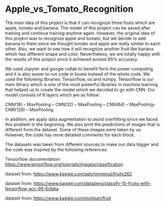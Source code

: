 # Apple_vs_Tomato_Recognition
   The main idea of this project is that it can recognize three fruits which are apple, tomato and banana. The model of this project can be saved after training and continue training anytime again. However, the original idea of this project was to recognize apple and tomato, but we decide to add banana to them since we thought tomato and apple are really similar to each other. Also, we want to see how it will recognize another fruit like banana which has different shape and color. Nevertheless, we are totally happy with the results of this project since it achieved around 95% accuracy. 

   We used Jupyter and google collab to benefit form the power computing and it is also easier to run code in boxes instead of the whole code. We used the following libraries: Tensorflow, os and numpy. Tensorflow is our main library which is one of the most powerful libraries in machine learning that helped us to create the model which we decided to go with CNN. Our model consists of 8 layers which are as follow: 

CNN(16) – MaxPooling – CNN(32) – MaxPooling – CNN(64) – MaxPooling– CNN(128) – MaxPooling

   In addition, we apply data augmentation to avoid overfitting since we faced this problem in the beginning. We also print the predictions of images that is different from the dataset. Some of these images were taken by us. However, the code has more detailed comments for each block. 

   The datasets was taken from different sources to make our data bigger and the code was inspired by the following references:

Tensorflow documentation: https://www.tensorflow.org/tutorials/images/classification

dataset from: https://www.kaggle.com/aelchimminut/fruits262

dataset from: https://www.kaggle.com/databeru/classify-15-fruits-with-tensorflow-acc-99-6/data

dataset from: https://www.kaggle.com/moltean/fruit

